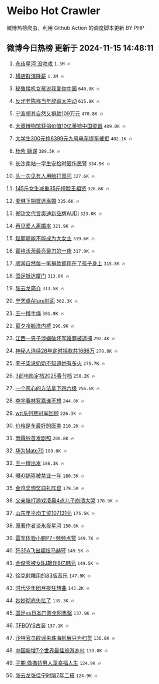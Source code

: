 # Weibo Hot Crawler 



微博热榜爬虫，利用 Github Action 的调度脚本更新 BY PHP 


## 微博今日热榜 更新于 2024-11-15 14:48:11 
1. [永夜星河 没吻戏](https://s.weibo.com/weibo?q=%E6%B0%B8%E5%A4%9C%E6%98%9F%E6%B2%B3%20%E6%B2%A1%E5%90%BB%E6%88%8F&t=31&band_rank=1&Refer=top) `1.3M 🔥` 

1. [横店群演降薪](https://s.weibo.com/weibo?q=%23%E6%A8%AA%E5%BA%97%E7%BE%A4%E6%BC%94%E9%99%8D%E8%96%AA%23&t=31&band_rank=2&Refer=top) `1.3M 🔥` 

1. [秘鲁接机女孩说我爱你中国](https://s.weibo.com/weibo?q=%23%E7%A7%98%E9%B2%81%E6%8E%A5%E6%9C%BA%E5%A5%B3%E5%AD%A9%E8%AF%B4%E6%88%91%E7%88%B1%E4%BD%A0%E4%B8%AD%E5%9B%BD%23&t=31&band_rank=3&Refer=top) `640.0K 🔥` 

1. [反诈老陈称当年辞职太冲动](https://s.weibo.com/weibo?q=%23%E5%8F%8D%E8%AF%88%E8%80%81%E9%99%88%E7%A7%B0%E5%BD%93%E5%B9%B4%E8%BE%9E%E8%81%8C%E5%A4%AA%E5%86%B2%E5%8A%A8%23&t=31&band_rank=4&Refer=top) `615.9K 🔥` 

1. [宁波顺其自然又捐款109万元](https://s.weibo.com/weibo?q=%23%E5%AE%81%E6%B3%A2%E9%A1%BA%E5%85%B6%E8%87%AA%E7%84%B6%E5%8F%88%E6%8D%90%E6%AC%BE109%E4%B8%87%E5%85%83%23&t=31&band_rank=5&Refer=top) `470.8K 🔥` 

1. [大英博物馆获捐价值10亿英镑中国瓷器](https://s.weibo.com/weibo?q=%23%E5%A4%A7%E8%8B%B1%E5%8D%9A%E7%89%A9%E9%A6%86%E8%8E%B7%E6%8D%90%E4%BB%B7%E5%80%BC10%E4%BA%BF%E8%8B%B1%E9%95%91%E4%B8%AD%E5%9B%BD%E7%93%B7%E5%99%A8%23&t=31&band_rank=6&Refer=top) `409.8K 🔥` 

1. [大学生300元抢6399元九号电车提车被拒](https://s.weibo.com/weibo?q=%23%E5%A4%A7%E5%AD%A6%E7%94%9F300%E5%85%83%E6%8A%A26399%E5%85%83%E4%B9%9D%E5%8F%B7%E7%94%B5%E8%BD%A6%E6%8F%90%E8%BD%A6%E8%A2%AB%E6%8B%92%23&t=31&band_rank=7&Refer=top) `402.1K 🔥` 

1. [杨紫 嫡谋](https://s.weibo.com/weibo?q=%E6%9D%A8%E7%B4%AB%20%E5%AB%A1%E8%B0%8B&t=31&band_rank=8&Refer=top) `389.5K 🔥` 

1. [长沙南站一学生安检时砸伤民警](https://s.weibo.com/weibo?q=%23%E9%95%BF%E6%B2%99%E5%8D%97%E7%AB%99%E4%B8%80%E5%AD%A6%E7%94%9F%E5%AE%89%E6%A3%80%E6%97%B6%E7%A0%B8%E4%BC%A4%E6%B0%91%E8%AD%A6%23&t=31&band_rank=9&Refer=top) `334.9K 🔥` 

1. [头一次见有人用脸打双闪](https://s.weibo.com/weibo?q=%E5%A4%B4%E4%B8%80%E6%AC%A1%E8%A7%81%E6%9C%89%E4%BA%BA%E7%94%A8%E8%84%B8%E6%89%93%E5%8F%8C%E9%97%AA&t=31&band_rank=10&Refer=top) `327.6K 🔥` 

1. [145斤女生减重35斤撞脸王祖贤](https://s.weibo.com/weibo?q=%23145%E6%96%A4%E5%A5%B3%E7%94%9F%E5%87%8F%E9%87%8D35%E6%96%A4%E6%92%9E%E8%84%B8%E7%8E%8B%E7%A5%96%E8%B4%A4%23&t=31&band_rank=11&Refer=top) `326.6K 🔥` 

1. [麦琳下期首选离婚](https://s.weibo.com/weibo?q=%23%E9%BA%A6%E7%90%B3%E4%B8%8B%E6%9C%9F%E9%A6%96%E9%80%89%E7%A6%BB%E5%A9%9A%23&t=31&band_rank=12&Refer=top) `325.6K 🔥` 

1. [郑钦文代言奥迪新品牌AUDI](https://s.weibo.com/weibo?q=%23%E9%83%91%E9%92%A6%E6%96%87%E4%BB%A3%E8%A8%80%E5%A5%A5%E8%BF%AA%E6%96%B0%E5%93%81%E7%89%8CAUDI%23&t=31&band_rank=13&Refer=top) `323.0K 🔥` 

1. [再见爱人离婚率](https://s.weibo.com/weibo?q=%23%E5%86%8D%E8%A7%81%E7%88%B1%E4%BA%BA%E7%A6%BB%E5%A9%9A%E7%8E%87%23&t=31&band_rank=14&Refer=top) `321.9K 🔥` 

1. [赵丽颖能不能成为大女主](https://s.weibo.com/weibo?q=%23%E8%B5%B5%E4%B8%BD%E9%A2%96%E8%83%BD%E4%B8%8D%E8%83%BD%E6%88%90%E4%B8%BA%E5%A4%A7%E5%A5%B3%E4%B8%BB%23&t=31&band_rank=15&Refer=top) `319.6K 🔥` 

1. [霍格沃茨最亮最刀的一夜](https://s.weibo.com/weibo?q=%E9%9C%8D%E6%A0%BC%E6%B2%83%E8%8C%A8%E6%9C%80%E4%BA%AE%E6%9C%80%E5%88%80%E7%9A%84%E4%B8%80%E5%A4%9C&t=31&band_rank=16&Refer=top) `317.9K 🔥` 

1. [顺其自然每一笔捐款都用在了孩子身上](https://s.weibo.com/weibo?q=%23%E9%A1%BA%E5%85%B6%E8%87%AA%E7%84%B6%E6%AF%8F%E4%B8%80%E7%AC%94%E6%8D%90%E6%AC%BE%E9%83%BD%E7%94%A8%E5%9C%A8%E4%BA%86%E5%AD%A9%E5%AD%90%E8%BA%AB%E4%B8%8A%23&t=31&band_rank=17&Refer=top) `315.8K 🔥` 

1. [国足抵达厦门](https://s.weibo.com/weibo?q=%23%E5%9B%BD%E8%B6%B3%E6%8A%B5%E8%BE%BE%E5%8E%A6%E9%97%A8%23&t=31&band_rank=18&Refer=top) `313.8K 🔥` 

1. [张云龙简介](https://s.weibo.com/weibo?q=%23%E5%BC%A0%E4%BA%91%E9%BE%99%E7%AE%80%E4%BB%8B%23&t=31&band_rank=19&Refer=top) `313.5K 🔥` 

1. [宁艺卓Allure封面](https://s.weibo.com/weibo?q=%23%E5%AE%81%E8%89%BA%E5%8D%93Allure%E5%B0%81%E9%9D%A2%23&t=31&band_rank=20&Refer=top) `302.3K 🔥` 

1. [王一博手绳](https://s.weibo.com/weibo?q=%E7%8E%8B%E4%B8%80%E5%8D%9A%E6%89%8B%E7%BB%B3&t=31&band_rank=21&Refer=top) `301.9K 🔥` 

1. [葛夕冷脸洗内裤](https://s.weibo.com/weibo?q=%23%E8%91%9B%E5%A4%95%E5%86%B7%E8%84%B8%E6%B4%97%E5%86%85%E8%A3%A4%23&t=31&band_rank=22&Refer=top) `296.9K 🔥` 

1. [江西一男子涉嫌破坏军婚罪被逮捕](https://s.weibo.com/weibo?q=%23%E6%B1%9F%E8%A5%BF%E4%B8%80%E7%94%B7%E5%AD%90%E6%B6%89%E5%AB%8C%E7%A0%B4%E5%9D%8F%E5%86%9B%E5%A9%9A%E7%BD%AA%E8%A2%AB%E9%80%AE%E6%8D%95%23&t=31&band_rank=23&Refer=top) `292.4K 🔥` 

1. [神秘人连续26年定时捐款共1686万](https://s.weibo.com/weibo?q=%23%E7%A5%9E%E7%A7%98%E4%BA%BA%E8%BF%9E%E7%BB%AD26%E5%B9%B4%E5%AE%9A%E6%97%B6%E6%8D%90%E6%AC%BE%E5%85%B11686%E4%B8%87%23&t=31&band_rank=24&Refer=top) `278.8K 🔥` 

1. [李子柒说奶奶不知道她有多火](https://s.weibo.com/weibo?q=%23%E6%9D%8E%E5%AD%90%E6%9F%92%E8%AF%B4%E5%A5%B6%E5%A5%B6%E4%B8%8D%E7%9F%A5%E9%81%93%E5%A5%B9%E6%9C%89%E5%A4%9A%E7%81%AB%23&t=31&band_rank=25&Refer=top) `275.7K 🔥` 

1. [3部电影定档2025春节档](https://s.weibo.com/weibo?q=%233%E9%83%A8%E7%94%B5%E5%BD%B1%E5%AE%9A%E6%A1%A32025%E6%98%A5%E8%8A%82%E6%A1%A3%23&t=31&band_rank=26&Refer=top) `258.2K 🔥` 

1. [一个恶心的方法拿下四六级](https://s.weibo.com/weibo?q=%E4%B8%80%E4%B8%AA%E6%81%B6%E5%BF%83%E7%9A%84%E6%96%B9%E6%B3%95%E6%8B%BF%E4%B8%8B%E5%9B%9B%E5%85%AD%E7%BA%A7&t=31&band_rank=27&Refer=top) `256.6K 🔥` 

1. [李宇春林宥嘉谁不想](https://s.weibo.com/weibo?q=%23%E6%9D%8E%E5%AE%87%E6%98%A5%E6%9E%97%E5%AE%A5%E5%98%89%E8%B0%81%E4%B8%8D%E6%83%B3%23&t=31&band_rank=28&Refer=top) `244.0K 🔥` 

1. [wtt系列赛冠军回顾](https://s.weibo.com/weibo?q=%23wtt%E7%B3%BB%E5%88%97%E8%B5%9B%E5%86%A0%E5%86%9B%E5%9B%9E%E9%A1%BE%23&t=31&band_rank=29&Refer=top) `226.3K 🔥` 

1. [价格是车最好的医美](https://s.weibo.com/weibo?q=%23%E4%BB%B7%E6%A0%BC%E6%98%AF%E8%BD%A6%E6%9C%80%E5%A5%BD%E7%9A%84%E5%8C%BB%E7%BE%8E%23&t=31&band_rank=30&Refer=top) `210.2K 🔥` 

1. [雨霖铃首发剧照](https://s.weibo.com/weibo?q=%23%E9%9B%A8%E9%9C%96%E9%93%83%E9%A6%96%E5%8F%91%E5%89%A7%E7%85%A7%23&t=31&band_rank=31&Refer=top) `200.8K 🔥` 

1. [华为Mate70](https://s.weibo.com/weibo?q=%E5%8D%8E%E4%B8%BAMate70&t=31&band_rank=32&Refer=top) `189.0K 🔥` 

1. [王一博出发](https://s.weibo.com/weibo?q=%E7%8E%8B%E4%B8%80%E5%8D%9A%E5%87%BA%E5%8F%91&t=31&band_rank=33&Refer=top) `186.3K 🔥` 

1. [曝iG锅盔被禁业一年](https://s.weibo.com/weibo?q=%23%E6%9B%9DiG%E9%94%85%E7%9B%94%E8%A2%AB%E7%A6%81%E4%B8%9A%E4%B8%80%E5%B9%B4%23&t=31&band_rank=34&Refer=top) `180.5K 🔥` 

1. [金鸡奖颁奖典礼阵容](https://s.weibo.com/weibo?q=%23%E9%87%91%E9%B8%A1%E5%A5%96%E9%A2%81%E5%A5%96%E5%85%B8%E7%A4%BC%E9%98%B5%E5%AE%B9%23&t=31&band_rank=35&Refer=top) `179.5K 🔥` 

1. [父亲陪打游戏凌晨4点儿子崩溃大哭](https://s.weibo.com/weibo?q=%23%E7%88%B6%E4%BA%B2%E9%99%AA%E6%89%93%E6%B8%B8%E6%88%8F%E5%87%8C%E6%99%A84%E7%82%B9%E5%84%BF%E5%AD%90%E5%B4%A9%E6%BA%83%E5%A4%A7%E5%93%AD%23&t=31&band_rank=36&Refer=top) `178.9K 🔥` 

1. [山东年平均工资107131元](https://s.weibo.com/weibo?q=%23%E5%B1%B1%E4%B8%9C%E5%B9%B4%E5%B9%B3%E5%9D%87%E5%B7%A5%E8%B5%84107131%E5%85%83%23&t=31&band_rank=37&Refer=top) `175.5K 🔥` 

1. [原著作者谈永夜星河](https://s.weibo.com/weibo?q=%23%E5%8E%9F%E8%91%97%E4%BD%9C%E8%80%85%E8%B0%88%E6%B0%B8%E5%A4%9C%E6%98%9F%E6%B2%B3%23&t=31&band_rank=38&Refer=top) `150.6K 🔥` 

1. [雷军体验小鹏P7+频频点赞](https://s.weibo.com/weibo?q=%23%E9%9B%B7%E5%86%9B%E4%BD%93%E9%AA%8C%E5%B0%8F%E9%B9%8FP7%2B%E9%A2%91%E9%A2%91%E7%82%B9%E8%B5%9E%23&t=31&band_rank=39&Refer=top) `149.7K 🔥` 

1. [歼35A飞出超炫马赫环](https://s.weibo.com/weibo?q=%23%E6%AD%BC35A%E9%A3%9E%E5%87%BA%E8%B6%85%E7%82%AB%E9%A9%AC%E8%B5%AB%E7%8E%AF%23&t=31&band_rank=40&Refer=top) `149.5K 🔥` 

1. [金俊秀被女BJ敲诈8亿韩元](https://s.weibo.com/weibo?q=%23%E9%87%91%E4%BF%8A%E7%A7%80%E8%A2%AB%E5%A5%B3BJ%E6%95%B2%E8%AF%888%E4%BA%BF%E9%9F%A9%E5%85%83%23&t=31&band_rank=41&Refer=top) `149.5K 🔥` 

1. [徐克射雕用的83版音乐](https://s.weibo.com/weibo?q=%23%E5%BE%90%E5%85%8B%E5%B0%84%E9%9B%95%E7%94%A8%E7%9A%8483%E7%89%88%E9%9F%B3%E4%B9%90%23&t=31&band_rank=42&Refer=top) `147.9K 🔥` 

1. [时代少年团月夜狂想曲](https://s.weibo.com/weibo?q=%23%E6%97%B6%E4%BB%A3%E5%B0%91%E5%B9%B4%E5%9B%A2%E6%9C%88%E5%A4%9C%E7%8B%82%E6%83%B3%E6%9B%B2%23&t=31&band_rank=43&Refer=top) `143.2K 🔥` 

1. [妙妙彻底失忆了](https://s.weibo.com/weibo?q=%E5%A6%99%E5%A6%99%E5%BD%BB%E5%BA%95%E5%A4%B1%E5%BF%86%E4%BA%86&t=31&band_rank=44&Refer=top) `139.3K 🔥` 

1. [国足vs日本门票全网售罄](https://s.weibo.com/weibo?q=%23%E5%9B%BD%E8%B6%B3vs%E6%97%A5%E6%9C%AC%E9%97%A8%E7%A5%A8%E5%85%A8%E7%BD%91%E5%94%AE%E7%BD%84%23&t=31&band_rank=45&Refer=top) `137.9K 🔥` 

1. [TFBOYS古装](https://s.weibo.com/weibo?q=TFBOYS%E5%8F%A4%E8%A3%85&t=31&band_rank=46&Refer=top) `137.1K 🔥` 

1. [沙特官员辟谣来珠海航展只为扫货](https://s.weibo.com/weibo?q=%23%E6%B2%99%E7%89%B9%E5%AE%98%E5%91%98%E8%BE%9F%E8%B0%A3%E6%9D%A5%E7%8F%A0%E6%B5%B7%E8%88%AA%E5%B1%95%E5%8F%AA%E4%B8%BA%E6%89%AB%E8%B4%A7%23&t=31&band_rank=47&Refer=top) `136.8K 🔥` 

1. [中国新增7个世界最佳旅游乡村](https://s.weibo.com/weibo?q=%23%E4%B8%AD%E5%9B%BD%E6%96%B0%E5%A2%9E7%E4%B8%AA%E4%B8%96%E7%95%8C%E6%9C%80%E4%BD%B3%E6%97%85%E6%B8%B8%E4%B9%A1%E6%9D%91%23&t=31&band_rank=48&Refer=top) `130.0K 🔥` 

1. [子期 做撒娇男人享幸福人生](https://s.weibo.com/weibo?q=%E5%AD%90%E6%9C%9F%20%E5%81%9A%E6%92%92%E5%A8%87%E7%94%B7%E4%BA%BA%E4%BA%AB%E5%B9%B8%E7%A6%8F%E4%BA%BA%E7%94%9F&t=31&band_rank=49&Refer=top) `124.9K 🔥` 

1. [张云龙张佳宁时隔7年二搭](https://s.weibo.com/weibo?q=%23%E5%BC%A0%E4%BA%91%E9%BE%99%E5%BC%A0%E4%BD%B3%E5%AE%81%E6%97%B6%E9%9A%947%E5%B9%B4%E4%BA%8C%E6%90%AD%23&t=31&band_rank=50&Refer=top) `124.9K 🔥` 

